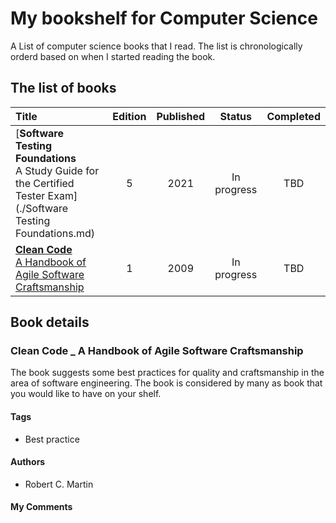 # My bookshelf for Computer Science
A List of computer science books that I read. The list is chronologically orderd based on when I started reading the book.

## The list of books

| Title                                                                                                              | Edition | Published | Status      | Completed |
| :------------------------------------------------------------------------------------------------------------------- | :-----: | :-------: | :---------: | :-------: |
| [**Software Testing Foundations**<br>A Study Guide for the Certified Tester Exam](./Software Testing Foundations.md) | 5       | 2021      | In progress |   TBD     |
| [**Clean Code**<br>A Handbook of Agile Software Craftsmanship](#cleancode2009)                                       | 1       | 2009      | In progress |   TBD     |

## Book details

<a name="cleancode2009" />

### Clean Code _ A Handbook of Agile Software Craftsmanship
The book suggests some best practices for quality and craftsmanship in the area of software engineering. The book is considered by many as book that you would like to have on your shelf.

#### Tags
- Best practice

#### Authors

- Robert C. Martin

#### My Comments

